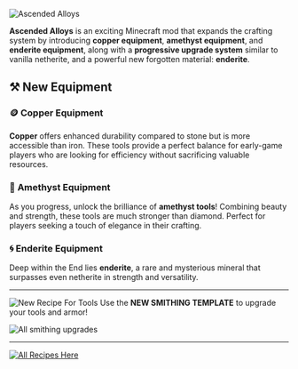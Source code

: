 ![Ascended Alloys](https://github.com/JustArthur/AscendedAlloys-1.20.1/images/ascended_alloys_no_fabric.png)

**Ascended Alloys** is an exciting Minecraft mod that expands the crafting system by introducing **copper equipment**, **amethyst equipment**, and **enderite equipment**, along with a **progressive upgrade system** similar to vanilla netherite, and a powerful new forgotten material: **enderite**.

## ⚒️ **New Equipment**
### 🪙 **Copper Equipment**
**Copper** offers enhanced durability compared to stone but is more accessible than iron. These tools provide a perfect balance for early-game players who are looking for efficiency without sacrificing valuable resources.

### 💎 **Amethyst Equipment**
As you progress, unlock the brilliance of **amethyst tools**! Combining beauty and strength, these tools are much stronger than diamond. Perfect for players seeking a touch of elegance in their crafting.

### 🌀 **Enderite Equipment**
Deep within the End lies **enderite**, a rare and mysterious mineral that surpasses even netherite in strength and versatility.

---
![New Recipe For Tools](https://github.com/JustArthur/AscendedAlloys-1.20.1/images/images/new_recipe_for_tools.png)
Use the **NEW SMITHING TEMPLATE** to upgrade your tools and armor!

![All smithing upgrades](https://github.com/JustArthur/AscendedAlloys-1.20.1/images/images/Smithing_upgrade.png)

---
[![All Recipes Here](https://github.com/JustArthur/AscendedAlloys-1.20.1/images/images/all_recipes.png)](https://github.com/JustArthur/AscendedAlloys-1.20.1/WIKI.md)
